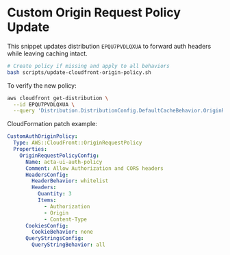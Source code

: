 # Custom Origin Request Policy Update

This snippet updates distribution `EPQU7PVDLQXUA` to forward auth headers while leaving caching intact.

```bash
# Create policy if missing and apply to all behaviors
bash scripts/update-cloudfront-origin-policy.sh
```

To verify the new policy:

```bash
aws cloudfront get-distribution \
  --id EPQU7PVDLQXUA \
  --query 'Distribution.DistributionConfig.DefaultCacheBehavior.OriginRequestPolicyId'
```

CloudFormation patch example:

```yaml
CustomAuthOriginPolicy:
  Type: AWS::CloudFront::OriginRequestPolicy
  Properties:
    OriginRequestPolicyConfig: 
      Name: acta-ui-auth-policy
      Comment: Allow Authorization and CORS headers
      HeadersConfig:
        HeaderBehavior: whitelist
        Headers:
          Quantity: 3
          Items:
            - Authorization
            - Origin
            - Content-Type
      CookiesConfig:
        CookieBehavior: none
      QueryStringsConfig:
        QueryStringBehavior: all
```
